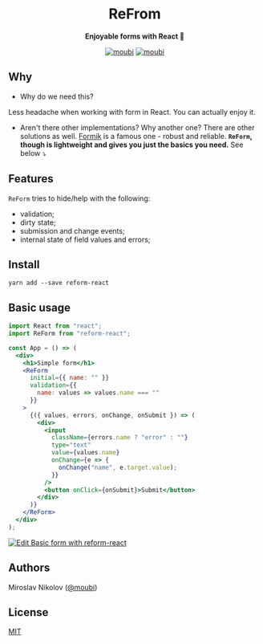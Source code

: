 <div align="center">
<h1>ReFrom</h1>

**Enjoyable forms with React 🍿**

[![moubi](https://img.shields.io/npm/v/reform-react?style=flat-square)](https://www.npmjs.com/package/reform-react) [![moubi](https://img.shields.io/github/license/moubi/reform-react?style=flat-square)](LICENSE)
</div>

## Why
 - Why do we need this?

Less headache when working with form in React. You can actually enjoy it.

 - Aren't there other implementations? Why another one?
There are other solutions as well. [Formik](https://github.com/jaredpalmer/formik) is a famous one - robust and reliable. **`ReForm`, though is lightweight and gives you just the basics you need.** See below ⤵️

## Features
`ReForm` tries to hide/help with the following:
 - validation;
 - dirty state;
 - submission and change events;
 - internal state of field values and errors;

## Install
```
yarn add --save reform-react
```

## Basic usage
```jsx
import React from "react";
import ReForm from "reform-react";

const App = () => (
  <div>
    <h1>Simple form</h1>
    <ReForm
      initial={{ name: "" }}
      validation={{
        name: values => values.name === ""
      }}
    >
      {({ values, errors, onChange, onSubmit }) => (
        <div>
          <input
            className={errors.name ? "error" : ""}
            type="text"
            value={values.name}
            onChange={e => {
              onChange("name", e.target.value);
            }}
          />
          <button onClick={onSubmit}>Submit</button>
        </div>
      )}
    </ReForm>
  </div>
);
```
[![Edit Basic form with reform-react](https://codesandbox.io/static/img/play-codesandbox.svg)](https://codesandbox.io/s/unruffled-river-t1zyk?fontsize=14&hidenavigation=1&theme=dark)

## Authors
Miroslav Nikolov ([@moubi](https://github.com/moubi))

## License
[MIT](LICENSE)
